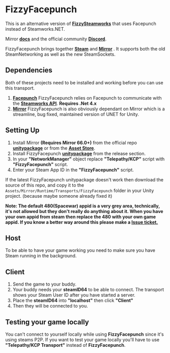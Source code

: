 # FizzyFacepunch

This is an alternative version of **[FizzySteamworks](https://github.com/Chykary/FizzySteamworks)** that uses Facepunch instead of Steamworks.NET.

Mirror **[docs](https://mirror-networking.gitbook.io/docs/transports/fizzyfacepunch-transport)** and the official community **[Discord](https://discord.gg/N9QVxbM)**.

FizzyFacepunch brings together **[Steam](https://store.steampowered.com)** and **[Mirror](https://github.com/vis2k/Mirror)** . It supports both the old SteamNetworking as well as the new SteamSockets.

## Dependencies
Both of these projects need to be installed and working before you can use this transport.
1. **[Facepunch](https://wiki.facepunch.com/steamworks/)** FizzyFacepunch relies on Facepunch to communicate with the **[Steamworks API](https://partner.steamgames.com/doc/sdk)**. **Requires .Net 4.x**  
2. **[Mirror](https://mirror-networking.com/)** FizzyFacepunch is also obviously dependant on Mirror which is a streamline, bug fixed, maintained version of UNET for Unity.

## Setting Up

1. Install Mirror **(Requires Mirror 66.0+)** from the official repo **[unitypackage](https://github.com/vis2k/Mirror/releases)** or from the **[Asset Store](https://assetstore.unity.com/packages/tools/network/mirror-129321)**.
2. Install FizzyFacepunch **[unitypackage](https://github.com/Chykary/FizzyFacepunch/releases)** from the release section.
3. In your **"NetworkManager"** object replace **"Telepathy/KCP"** script with **"FizzyFacepunch"** script.
4. Enter your Steam App ID in the **"FizzyFacepunch"** script.

If the latest FizzyFacepunch unitypackage doesn't work then download the source of this repo,
and copy it to the `Assets/Mirror/Runtime/Transports/FizzyFacepunch` folder in your Unity project.
(because maybe someone already fixed it)

**Note: The  default 480(Spacewar) appid is a very grey area, technically, it's not allowed but they don't really do anything about it. When you have your own appid from steam then replace the 480 with your own game appid.
If you know a better way around this please make a [Issue ticket.](https://github.com/axvemi/FizzyFacepunch/issues)**

## Host
To be able to have your game working you need to make sure you have Steam running in the background.

## Client
1. Send the game to your buddy.
2. Your buddy needs your **steamID64** to be able to connect. The transport shows your Steam User ID after you have started a server.
3. Place the **steamID64** into **"localhost"** then click **"Client"**
5. Then they will be connected to you.

## Testing your game locally
You can't connect to yourself locally while using **FizzyFacepunch** since it's using steams P2P. If you want to test your game locally you'll have to use **"Telepathy/KCP Transport"** instead of **FizzyFacepunch**.
